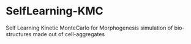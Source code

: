 # SelfLearning-KMC
Self Learning Kinetic MonteCarlo for Morphogenesis simulation of bio-structures made out of cell-aggregates

